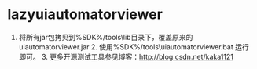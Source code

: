 # lazyuiautomatorviewer
1. 将所有jar包拷贝到%SDK%/tools\lib目录下，覆盖原来的uiautomatorviewer.jar 2. 使用%SDK%/tools\uiautomatorviewer.bat 运行即可。 3. 更多开源测试工具参见博客：http://blog.csdn.net/kaka1121
